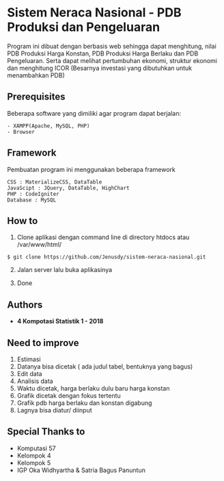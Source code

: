 # Sistem Neraca Nasional - PDB Produksi dan Pengeluaran

Program ini dibuat dengan berbasis web sehingga dapat menghitung, nilai PDB Produksi Harga Konstan, PDB Produksi Harga Berlaku dan PDB Pengeluaran. Serta dapat melihat pertumbuhan ekonomi, struktur ekonomi dan menghitung ICOR (Besarnya investasi yang dibutuhkan untuk menambahkan PDB)

## Prerequisites

Beberapa software yang dimiliki agar program dapat berjalan:

```
- XAMPP(Apache, MySQL, PHP)
- Browser
```

## Framework

Pembuatan program ini menggunakan beberapa framework
```
CSS : MaterializeCSS, DataTable
JavaScipt : JQuery, DataTable, HighChart
PHP : CodeIgniter
Database : MySQL
```

## How to 

1. Clone aplikasi dengan command line di directory htdocs atau /var/www/html/
```
$ git clone https://github.com/Jenusdy/sistem-neraca-nasional.git
```

2. Jalan server lalu buka aplikasinya

3. Done


## Authors

* **4 Kompotasi Statistik 1 - 2018**

## Need to improve
1. Estimasi
2. Datanya bisa dicetak ( ada judul tabel, bentuknya yang bagus)
3. Edit data
4. Analisis data
5. Waktu dicetak, harga berlaku dulu baru harga konstan
6. Grafik dicetak dengan fokus tertentu
7. Grafik pdb harga berlaku dan konstan digabung
8. Lagnya bisa diatur/ diinput

## Special Thanks to
* Komputasi 57
* Kelompok 4
* Kelompok 5
* IGP Oka Widhyartha & Satria Bagus Panuntun